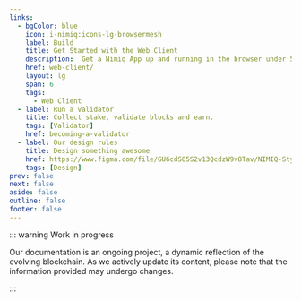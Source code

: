 ```yaml
---
links:
  - bgColor: blue
    icon: i-nimiq:icons-lg-browsermesh
    label: Build
    title: Get Started with the Web Client
    description:  Get a Nimiq App up and running in the browser under 5 minutes.
    href: web-client/
    layout: lg
    span: 6
    tags:
      - Web Client
  - label: Run a validator
    title: Collect stake, validate blocks and earn.
    tags: [Validator]
    href: becoming-a-validator
  - label: Our design rules
    title: Design something awesome
    href: https://www.figma.com/file/GU6cdS85S2v13QcdzW9v8Tav/NIMIQ-Style-Guide-(Oct-18)?type=design&mode=design&t=SugAiJEQEMPp2f4x-0
    tags: [Design]
prev: false
next: false
aside: false
outline: false
footer: false
---
```


<Hero :tags="$frontmatter.links.map(l => l.tags).filter(Boolean).flat()" :items="$frontmatter.links">
  <template #headline>
    Let's build together
  </template>
  <template #subline>
    Nimiq is made for people to build on it.<br/>You just need a browser and Internet.
  </template>
</Hero>

<!-- <div label mb-8 mt-136 text-darkblue-50>Assets</div> -->

<!-- ## There’s some cool tools to make your life easier

Resources to help you build stuff

<Grid my-64 :items="$frontmatter.assetsLinks" /> -->

::: warning Work in progress

Our documentation is an ongoing project, a dynamic reflection of the evolving blockchain. As we actively update its content, please note that the information provided may undergo changes.

:::

